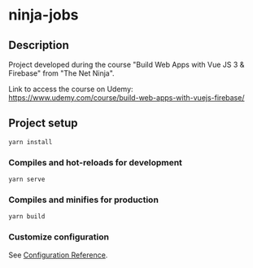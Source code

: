 # ninja-jobs

## Description

Project developed during the course "Build Web Apps with Vue JS 3 & Firebase" from "The Net Ninja".

Link to access the course on Udemy: https://www.udemy.com/course/build-web-apps-with-vuejs-firebase/

## Project setup
```
yarn install
```

### Compiles and hot-reloads for development
```
yarn serve
```

### Compiles and minifies for production
```
yarn build
```

### Customize configuration
See [Configuration Reference](https://cli.vuejs.org/config/).
